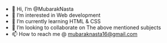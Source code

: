 - 👋 Hi, I’m @MubarakNasta
- 👀 I’m interested in Web  development
- 🌱 I’m currently learning HTML & CSS
- 💞️ I’m looking to collaborate on The above mentioned subjects 
- 📫 How to reach me @ mubaraknasta16@gmail.com

<!---
MubarakNasta/MubarakNasta is a ✨ special ✨ repository because its `README.md` (this file) appears on your GitHub profile.
You can click the Preview link to take a look at your changes.
--->
